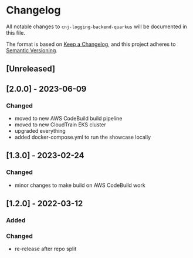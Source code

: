 # Changelog
All notable changes to `cnj-logging-backend-quarkus` will be documented in this file.

The format is based on [Keep a Changelog](https://keepachangelog.com/en/1.0.0/),
and this project adheres to [Semantic Versioning](https://semver.org/spec/v2.0.0.html).

## [Unreleased]

## [2.0.0] - 2023-06-09
### Changed
- moved to new AWS CodeBuild build pipeline
- moved to new CloudTrain EKS cluster
- upgraded everything
- added docker-compose.yml to run the showcase locally

## [1.3.0] - 2023-02-24
### Changed
- minor changes to make build on AWS CodeBuild work

## [1.2.0] - 2022-03-12
### Added
### Changed
- re-release after repo split
